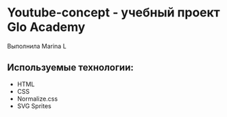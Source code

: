 # Youtube-concept - учебный проект Glo Academy
Выполнила Marina L

## Используемые технологии:
- HTML
- CSS
- Normalize.css
- SVG Sprites

